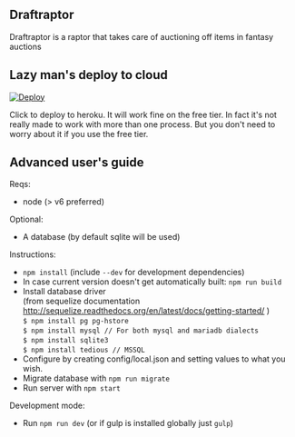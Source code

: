 ## Draftraptor

Draftraptor is a raptor that takes care of auctioning off items in fantasy auctions

## Lazy man's deploy to cloud

[![Deploy](https://www.herokucdn.com/deploy/button.svg)](https://heroku.com/deploy)

Click to deploy to heroku. It will work fine on the free tier. In fact it's not really made to work with more than one 
process. But you don't need to worry about it if you use the free tier.

## Advanced user's guide

Reqs:

* node (> v6 preferred)

Optional:

* A database (by default sqlite will be used)

Instructions:

* `npm install` (include `--dev` for development dependencies)
* In case current version doesn't get automatically built: `npm run build`
* Install database driver  
  (from sequelize documentation http://sequelize.readthedocs.org/en/latest/docs/getting-started/ )  
  `$ npm install pg pg-hstore`  
  `$ npm install mysql // For both mysql and mariadb dialects`  
  `$ npm install sqlite3`  
  `$ npm install tedious // MSSQL`
* Configure by creating config/local.json and setting values to what you wish.
* Migrate database with `npm run migrate`
* Run server with `npm start`

Development mode:

* Run `npm run dev` (or if gulp is installed globally just `gulp`)

